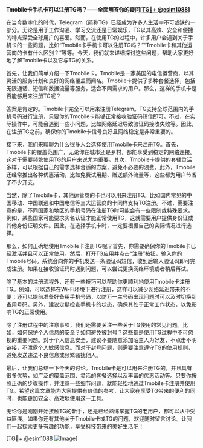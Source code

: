 **Tmobile卡手机卡可以注册TG吗？——全面解答你的疑问[[TG💪+ @esim1088](https://t.me/s/esim1088)]**

在当今数字化的时代，Telegram（简称TG）已经成为许多人生活中不可或缺的一部分。无论是用于工作沟通、学习交流还是日常娱乐，TG以其高效、安全和便捷的特点深受全球用户的喜爱。然而，在使用TG的过程中，许多用户会遇到关于手机卡的一些问题，比如“Tmobile卡手机卡可以注册TG吗？”“Tmobile卡和其他运营商的卡有什么区别？”等等。今天，我们就来详细探讨这些问题，帮助大家更好地了解Tmobile卡以及它与TG的关系。

首先，让我们简单介绍一下Tmobile卡。Tmobile是一家美国的电信运营商，以其灵活的服务计划和良好的网络覆盖而闻名。Tmobile卡提供了多种套餐选择，包括无限通话、短信和数据流量等服务，适合不同需求的用户。那么，这样的手机卡是否能够用来注册TG呢？

答案是肯定的。Tmobile卡完全可以用来注册Telegram。TG支持全球范围内的手机号码进行注册，只要你的Tmobile卡能够正常接收验证码短信即可。不过，在实际操作中，可能会遇到一些小问题，比如网络延迟导致验证码接收失败等。因此，在注册TG之前，确保你的Tmobile卡信号良好且网络稳定是非常重要的。

接下来，我们来聊聊为什么很多人会选择使用Tmobile卡来注册TG。首先，Tmobile卡的覆盖范围广，无论你在城市还是乡村，都能享受到稳定的网络连接。这对于需要频繁使用TG的用户来说尤为重要。其次，Tmobile卡提供的套餐灵活多样，可以根据自己的需求选择合适的方案，避免不必要的浪费。此外，Tmobile还经常推出各种优惠活动，比如免费试用期、赠送额外流量等，这些都为用户节省了不少开支。

当然，除了Tmobile卡，其他运营商的卡也可以用来注册TG。比如国内常见的中国移动、中国联通和中国电信等三大运营商的卡同样支持TG注册。不过，需要注意的是，不同国家和地区的手机号码在注册TG时可能会有一些限制或特殊要求。例如，某些国家可能要求实名认证才能正常使用TG，这就需要用户提供身份证或其他身份证明文件。因此，在选择手机卡时，一定要根据自己的实际情况进行选择。

那么，如何正确地使用Tmobile卡注册TG呢？首先，你需要确保你的Tmobile卡已经激活并且可以正常使用。然后，打开TG应用并点击“注册”按钮，输入你的Tmobile号码。系统会向你的手机发送一条验证码短信，收到后输入验证码即可完成注册。如果在接收验证码时遇到问题，可以尝试更换网络环境或者稍后再试。

除了基本的注册流程外，还有一些技巧可以帮助你更顺利地使用Tmobile卡注册TG。例如，可以选择在Wi-Fi环境下进行注册，这样可以减少网络延迟带来的不便；还可以提前准备好备用手机号码，以防万一主号码出现问题时可以及时切换到备用号码。另外，建议定期检查手机卡的状态，确保其处于正常工作状态，以免影响TG的正常使用。

除了注册过程中的注意事项，我们还需要关注一些关于TG使用的常见问题。比如，如何保护个人信息的安全？如何避免被封号？这些都是使用TG过程中不可忽视的重要问题。对于个人信息安全，建议不要随意添加陌生人为好友，不点击不明链接，不泄露个人敏感信息。而对于封号问题，则需要注意遵守TG的使用规则，避免发送违法不良信息或频繁骚扰他人。

最后，让我们总结一下今天的讨论。Tmobile卡是可以用来注册TG的，并且具有很多优势，如广泛的覆盖范围、灵活的套餐选择以及丰富的优惠活动等。只要你按照正确的步骤操作，并注意一些细节问题，就能轻松地通过Tmobile卡注册并使用TG。希望这篇文章能为大家提供有价值的参考，让大家在享受TG带来的便利的同时，也能更加安全、高效地使用这一工具。

无论你是刚刚开始接触TG的新手，还是已经熟练掌握TG的老用户，都可以从中受益匪浅。如果你还有其他关于Tmobile卡或TG的问题，欢迎随时留言讨论。让我们一起探索更多有趣的功能，享受科技带来的美好生活吧！

[[TG💪+ @esim1088](https://t.me/s/esim1088) ![Image](https://i.postimg.cc/4NQfJmqS/Snipaste-2025-05-13-00-14-12.png)]